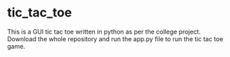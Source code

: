 # tic_tac_toe
This is a GUI tic tac toe written in python as per the college project. 
Download the whole repository and run the app.py file to run the tic tac toe game. 
